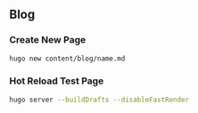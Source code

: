 ## Blog

### Create New Page
```bash
hugo new content/blog/name.md
```

### Hot Reload Test Page
```bash
hugo server --buildDrafts --disableFastRender
```